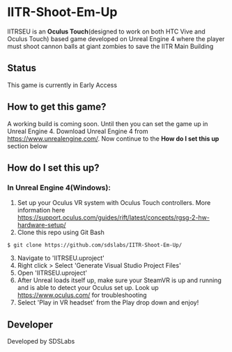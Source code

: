 # IITR-Shoot-Em-Up
IITRSEU is an **Oculus Touch**(designed to work on both HTC Vive and Oculus Touch) based game developed on Unreal Engine 4 where the player must shoot cannon balls at giant zombies to save the IITR Main Building
<br/>

## Status
This game is currently in Early Access

## How to get this game?
A working build is coming soon. Until then you can set the game up in Unreal Engine 4. Download Unreal Engine 4 from https://www.unrealengine.com/. Now continue to the **How do I set this up** section below
<br/>
## How do I set this up?
### In Unreal Engine 4(Windows):
1. Set up your Oculus VR system with Oculus Touch controllers. More information here https://support.oculus.com/guides/rift/latest/concepts/rgsg-2-hw-hardware-setup/<br/>
2. Clone this repo using Git Bash

```shell
$ git clone https://github.com/sdslabs/IITR-Shoot-Em-Up/
```
3. Navigate to 'IITRSEU.uproject'<br/>
4. Right click > Select 'Generate Visual Studio Project Files'<br/>
5. Open 'IITRSEU.uproject'<br/>
6. After Unreal loads itself up, make sure your SteamVR is up and running and is able to detect your Oculus set up. Look up https://www.oculus.com/ for troubleshooting<br/>
7. Select 'Play in VR headset' from the Play drop down and enjoy! <br/>

## Developer
Developed by SDSLabs
